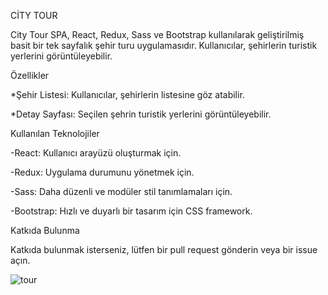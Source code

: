 

CİTY TOUR

City Tour SPA, React, Redux, Sass ve Bootstrap kullanılarak geliştirilmiş basit bir tek sayfalık şehir turu uygulamasıdır. Kullanıcılar, şehirlerin turistik yerlerini görüntüleyebilir.

Özellikler

*Şehir Listesi: Kullanıcılar, şehirlerin listesine göz atabilir.

*Detay Sayfası: Seçilen şehrin turistik yerlerini görüntüleyebilir.


Kullanılan Teknolojiler

-React: Kullanıcı arayüzü oluşturmak için.

-Redux: Uygulama durumunu yönetmek için.

-Sass: Daha düzenli ve modüler stil tanımlamaları için.

-Bootstrap: Hızlı ve duyarlı bir tasarım için CSS framework.


Katkıda Bulunma

Katkıda bulunmak isterseniz, lütfen bir pull request gönderin veya bir issue açın.


![tour](https://github.com/user-attachments/assets/61c27ad2-4d07-4a5f-a1c1-55cb579e27b5)
